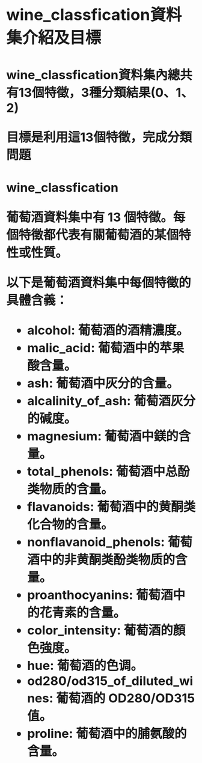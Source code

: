 <h1><wine_classfication葡萄酒分類資料集>
<h2>wine_classfication資料集介紹及目標  
<h3>wine_classfication資料集內總共有13個特徵，3種分類結果(0、1、2) 
 
目標是利用這13個特徵，完成分類問題  
 
<h3>wine_classfication
  
葡萄酒資料集中有 13 個特徵。每個特徵都代表有關葡萄酒的某個特性或性質。

以下是葡萄酒資料集中每個特徵的具體含義：

* alcohol: 葡萄酒的酒精濃度。
* malic_acid: 葡萄酒中的苹果酸含量。
* ash: 葡萄酒中灰分的含量。
* alcalinity_of_ash: 葡萄酒灰分的碱度。
* magnesium: 葡萄酒中鎂的含量。
* total_phenols: 葡萄酒中总酚类物质的含量。
* flavanoids: 葡萄酒中的黄酮类化合物的含量。
* nonflavanoid_phenols: 葡萄酒中的非黄酮类酚类物质的含量。
* proanthocyanins: 葡萄酒中的花青素的含量。
* color_intensity: 葡萄酒的顏色強度。
* hue: 葡萄酒的色调。
* od280/od315_of_diluted_wines: 葡萄酒的 OD280/OD315 值。
* proline: 葡萄酒中的脯氨酸的含量。
